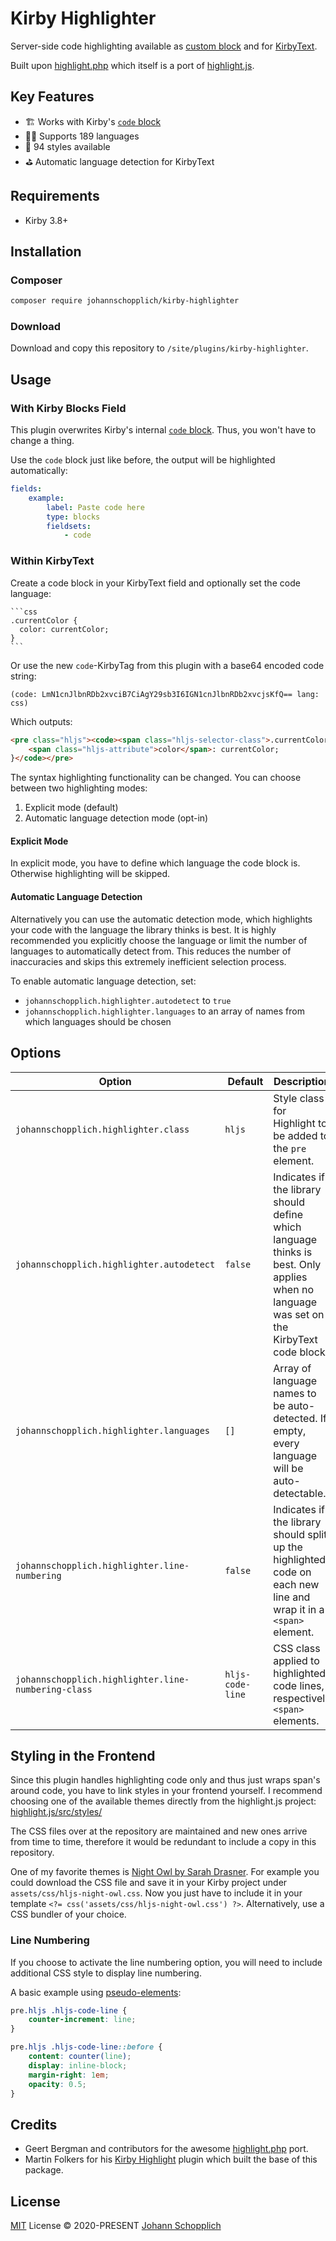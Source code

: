 # Kirby Highlighter

Server-side code highlighting available as [custom block](https://getkirby.com/docs/reference/panel/fields/blocks) and for [KirbyText](https://getkirby.com/docs/guide/content/text-formatting#kirbytext).

Built upon [highlight.php](http://www.highlightjs.org) which itself is a port of [highlight.js](http://www.highlightjs.org).

## Key Features

- 🏗 Works with Kirby's [`code` block](https://getkirby.com/docs/reference/panel/blocks/code)
- 🏳️‍🌈 Supports 189 languages
- 💫 94 styles available
- ⛳️ Automatic language detection for KirbyText

## Requirements

- Kirby 3.8+

## Installation

### Composer

```bash
composer require johannschopplich/kirby-highlighter
```

### Download

Download and copy this repository to `/site/plugins/kirby-highlighter`.

## Usage

### With Kirby Blocks Field

This plugin overwrites Kirby's internal [`code` block](https://getkirby.com/docs/reference/panel/blocks/code). Thus, you won't have to change a thing.

Use the `code` block just like before, the output will be highlighted automatically:

```yaml
fields:
    example:
        label: Paste code here
        type: blocks
        fieldsets:
            - code
```

### Within KirbyText

Create a code block in your KirbyText field and optionally set the code language:

<pre lang="no-highlight"><code>```css
.currentColor {
  color: currentColor;
}
```
</code></pre>

Or use the new `code`-KirbyTag from this plugin with a base64 encoded code string:

```
(code: LmN1cnJlbnRDb2xvciB7CiAgY29sb3I6IGN1cnJlbnRDb2xvcjsKfQ== lang: css)
```

Which outputs:

```html
<pre class="hljs"><code><span class="hljs-selector-class">.currentColor</span> {
    <span class="hljs-attribute">color</span>: currentColor;
}</code></pre>
```

The syntax highlighting functionality can be changed. You can choose between two highlighting modes:

1. Explicit mode (default)
2. Automatic language detection mode (opt-in)

#### Explicit Mode

In explicit mode, you have to define which language the code block is. Otherwise highlighting will be skipped.

#### Automatic Language Detection

Alternatively you can use the automatic detection mode, which highlights your code with the language the library thinks is best. It is highly recommended you explicitly choose the language or limit the number of languages to automatically detect from. This reduces the number of inaccuracies and skips this extremely inefficient selection process.

To enable automatic language detection, set:

-   `johannschopplich.highlighter.autodetect` to `true`
-   `johannschopplich.highlighter.languages` to an array of names from which languages should be chosen

## Options

| Option                                              |  Default         | Description                                                                                                                              |
| --------------------------------------------------- | ---------------- | ---------------------------------------------------------------------------------------------------------------------------------------- |
| `johannschopplich.highlighter.class`                | `hljs`           | Style class for Highlight to be added to the `pre` element.                                                                              |
| `johannschopplich.highlighter.autodetect`           | `false`          | Indicates if the library should define which language thinks is best. Only applies when no language was set on the KirbyText code block. |
| `johannschopplich.highlighter.languages`            | `[]`             | Array of language names to be auto-detected. If empty, every language will be auto-detectable.                                           |
| `johannschopplich.highlighter.line-numbering`       | `false`          | Indicates if the library should split up the highlighted code on each new line and wrap it in a `<span>` element.                        |
| `johannschopplich.highlighter.line-numbering-class` | `hljs-code-line` | CSS class applied to highlighted code lines, respectively `<span>` elements.                                                             |

## Styling in the Frontend

Since this plugin handles highlighting code only and thus just wraps span's around code, you have to link styles in your frontend yourself. I recommend choosing one of the available themes directly from the highlight.js project: [highlight.js/src/styles/](https://github.com/highlightjs/highlight.js/tree/master/src/styles)

The CSS files over at the repository are maintained and new ones arrive from time to time, therefore it would be redundant to include a copy in this repository.

One of my favorite themes is [Night Owl by Sarah Drasner](https://github.com/highlightjs/highlight.js/blob/master/src/styles/night-owl.css).
For example you could download the CSS file and save it in your Kirby project under `assets/css/hljs-night-owl.css`. Now you just have to include it in your template `<?= css('assets/css/hljs-night-owl.css') ?>`. Alternatively, use a CSS bundler of your choice.

### Line Numbering

If you choose to activate the line numbering option, you will need to include additional CSS style to display line numbering.

A basic example using [pseudo-elements](https://developer.mozilla.org/en-US/docs/Web/CSS/Pseudo-elements):

```css
pre.hljs .hljs-code-line {
    counter-increment: line;
}

pre.hljs .hljs-code-line::before {
    content: counter(line);
    display: inline-block;
    margin-right: 1em;
    opacity: 0.5;
}
```

## Credits

- Geert Bergman and contributors for the awesome [highlight.php](https://github.com/scrivo/highlight.php) port.
- Martin Folkers for his [Kirby Highlight](https://github.com/S1SYPHOS/kirby3-highlight) plugin which built the base of this package.

## License

[MIT](./LICENSE) License © 2020-PRESENT [Johann Schopplich](https://github.com/johannschopplich)
